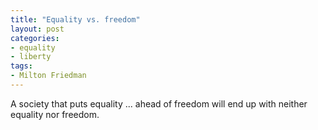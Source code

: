 ```yaml
---
title: "Equality vs. freedom"
layout: post
categories:
- equality
- liberty
tags:
- Milton Friedman
---
```


A society that puts equality ... ahead of freedom will end up with neither equality nor freedom.